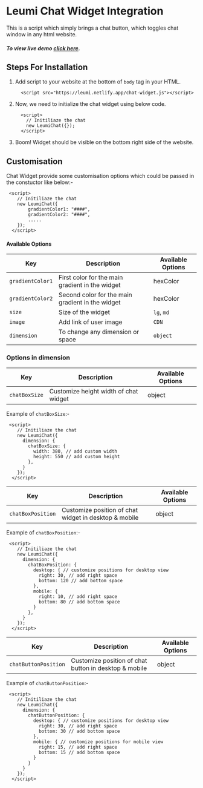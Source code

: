 # Leumi Chat Widget Integration
This is a script which simply brings a chat button, which toggles chat window in any html website.


##### To view live demo [click here](https://leumi.netlify.app/chat-widget).

## Steps For Installation
1. Add script to your website at the bottom of `body` tag in your HTML. 
   ```
     <script src="https://leumi.netlify.app/chat-widget.js"></script>
   ```
2. Now, we need to initialize the chat widget using below code.
    ```
      <script>
        // Initiliaze the chat
        new LeumiChat({});
      </script>
    ```
3. Boom! Widget should be visible on the bottom right side of the website.


## Customisation
Chat Widget  provide some customisation options which could be passed in the constuctor like below:-
```
 <script>
    // Initiliaze the chat
    new LeumiChat({
        gradientColor1: "####",
        gradientColor2: "####",
        .....
    });
  </script>
```

#### Available Options
| Key | Description | Available Options |
| ----------- | ----------- | --------- |
| `gradientColor1` | First  color for the main gradient in the widget | hexColor |
| `gradientColor2` | Second  color for the main gradient in the widget | hexColor |
| `size` | Size of the widget | `lg`, `md` |
| `image` | Add link of user image  | `CDN` |
| `dimension` | To change any dimension or space  | `object` |



### Options in dimension

| Key | Description | Available Options |
| ----------- | ----------- | --------- |
| `chatBoxSize` | Customize height width of chat widget | object |

Example of `chatBoxSize`:-
```
 <script>
    // Initiliaze the chat
    new LeumiChat({
      dimension: {
        chatBoxSize: {
          width: 380, // add custom width
          height: 550 // add custom height
        },
      }
    });
  </script>
```

| Key | Description | Available Options |
| ----------- | ----------- | --------- |
| `chatBoxPosition` | Customize position of chat widget in desktop & mobile | object |

Example of `chatBoxPosition`:-
```
 <script>
    // Initiliaze the chat
    new LeumiChat({
      dimension: {
        chatBoxPosition: {
          desktop: { // customize positions for desktop view
            right: 30, // add right space 
            bottom: 120 // add bottom space
          },
          mobile: {
            right: 10, // add right space 
            bottom: 80 // add bottom space
          }
        },
      }
    });
  </script>
```

| Key | Description | Available Options |
| ----------- | ----------- | --------- |
| `chatButtonPosition` | Customize position of chat button in desktop & mobile| object |

Example of `chatButtonPosition`:-
```
 <script>
    // Initiliaze the chat
    new LeumiChat({
      dimension: {
        chatButtonPosition: {
          desktop: { // customize positions for desktop view
            right: 30, // add right space 
            bottom: 30 // add bottom space
          },
          mobile: { // customize positions for mobile view
            right: 15, // add right space 
            bottom: 15 // add bottom space
          }
        }
      }
    });
  </script>
```
